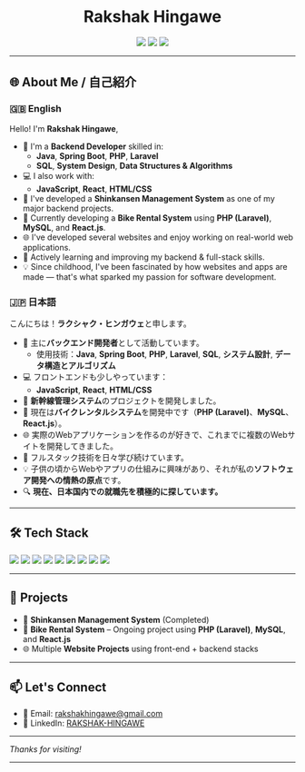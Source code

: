 <h1 align="center">Rakshak Hingawe</h1>
<p align="center">
  <img src="https://img.shields.io/badge/Backend%20Developer-Java%20%7C%20SpringBoot%20%7C%20PHP%20%7C%20Laravel-blueviolet?style=flat-square&logo=java&logoColor=white" />
  <img src="https://img.shields.io/badge/Data%20Structures%20&%20Algorithms-Expert-yellow?style=flat-square&logo=leetcode" />
  <img src="https://img.shields.io/badge/System%20Design-Enthusiast-brightgreen?style=flat-square" />

</p>

---

## 🌐 About Me / 自己紹介

### 🇬🇧 English

Hello! I'm **Rakshak Hingawe**, 

- 🚀 I'm a **Backend Developer** skilled in:
  - **Java**, **Spring Boot**, **PHP**, **Laravel**
  - **SQL**, **System Design**, **Data Structures & Algorithms**
- 💻 I also work with:
  - **JavaScript**, **React**, **HTML/CSS**
- 🔧 I've developed a **Shinkansen Management System** as one of my major backend projects.
- 🛵 Currently developing a **Bike Rental System** using **PHP (Laravel)**, **MySQL**, and **React.js**.
- 🌐 I've developed several websites and enjoy working on real-world web applications.
- 🌱 Actively learning and improving my backend & full-stack skills.
- 💡 Since childhood, I've been fascinated by how websites and apps are made — that's what sparked my passion for software development.

### 🇯🇵 日本語

こんにちは！**ラクシャク・ヒンガウェ**と申します。

- 🚀 主に**バックエンド開発者**として活動しています。
  - 使用技術：**Java**, **Spring Boot**, **PHP**, **Laravel**, **SQL**, **システム設計**, **データ構造とアルゴリズム**
- 💻 フロントエンドも少しやっています：
  - **JavaScript**, **React**, **HTML/CSS**
- 🚄 **新幹線管理システム**のプロジェクトを開発しました。
- 🛵 現在は**バイクレンタルシステム**を開発中です（**PHP (Laravel)**、**MySQL**、**React.js**）。
- 🌐 実際のWebアプリケーションを作るのが好きで、これまでに複数のWebサイトを開発してきました。
- 🌱 フルスタック技術を日々学び続けています。
- 💡 子供の頃からWebやアプリの仕組みに興味があり、それが私の**ソフトウェア開発への情熱の原点**です。
- 🔍 **現在、日本国内での就職先を積極的に探しています。**

---

## 🛠 Tech Stack

<p align="left">
  <img src="https://img.shields.io/badge/Java-007396?style=flat&logo=java&logoColor=white" />
  <img src="https://img.shields.io/badge/Spring%20Boot-6DB33F?style=flat&logo=spring-boot&logoColor=white" />
  <img src="https://img.shields.io/badge/PHP-777BB4?style=flat&logo=php&logoColor=white" />
  <img src="https://img.shields.io/badge/Laravel-FF2D20?style=flat&logo=laravel&logoColor=white" />
  <img src="https://img.shields.io/badge/SQL-4479A1?style=flat&logo=postgresql&logoColor=white" />
  <img src="https://img.shields.io/badge/JavaScript-F7DF1E?style=flat&logo=javascript&logoColor=black" />
  <img src="https://img.shields.io/badge/React-20232A?style=flat&logo=react&logoColor=61DAFB" />
  <img src="https://img.shields.io/badge/HTML-E34F26?style=flat&logo=html5&logoColor=white" />
  <img src="https://img.shields.io/badge/CSS-1572B6?style=flat&logo=css3&logoColor=white" />
</p>

---

## 🚧 Projects

- 🔧 **Shinkansen Management System** (Completed)
- 🛵 **Bike Rental System** – Ongoing project using **PHP (Laravel)**, **MySQL**, and **React.js**
- 🌐 Multiple **Website Projects** using front-end + backend stacks

---

## 📫 Let's Connect

- 📩 Email: rakshakhingawe@gmail.com  
- 💼 LinkedIn: [RAKSHAK-HINGAWE](https://linkedin.com/in/rakshak-hingawe)

---

_Thanks for visiting!_

---
